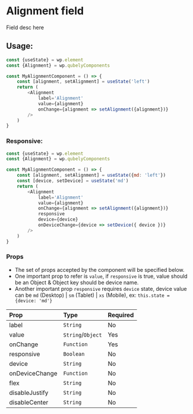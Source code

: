 # Alignment field

Field desc here

## Usage:

```javascript
const {useState} = wp.element
const {Alignment} = wp.qubelyComponents

const MyAlignmentComponent = () => {
    const [alignment, setAlignment] = useState('left')
    return (
        <Alignment 
            label='Alignment'
            value={alignment}
            onChange={alignment => setAlignment({alignment})}
        />
    )   
}

```

### Responsive: 

```javascript
const {useState} = wp.element
const {Alignment} = wp.qubelyComponents

const MyAlignmentComponent = () => {
    const [alignment, setAlignment] = useState({md: 'left'})
    const [device, setDevice] = useState('md')
    return (
        <Alignment 
            label='Alignment'
            value={alignment}
            onChange={alignment => setAlignment({alignment})}
            responsive
            device={device}
            onDeviceChange={device => setDevice({ device })} 
        />
    )   
}

```

### Props
* The set of props accepted by the component will be specified below.
* One important prop to refer is `value`, if `responsive` is true, value should be an Object & Object key should be device name.
* Another important prop `responsive` requires `device` state, device value can be `md` (Desktop) | `sm` (Tablet)  | `xs` (Mobile), ex: `this.state = {device: 'md'}`

|Prop |Type|Required |
|:---|:---|:---|
|label|`String`|No|
|value|`String`/`Object`|Yes|
|onChange|`Function`|Yes|
|responsive|`Boolean`|No|
|device|`String`|No|
|onDeviceChange|`Function`|No|
|flex|`String`|No|
|disableJustify|`String`|No|
|disableCenter|`String`|No|
